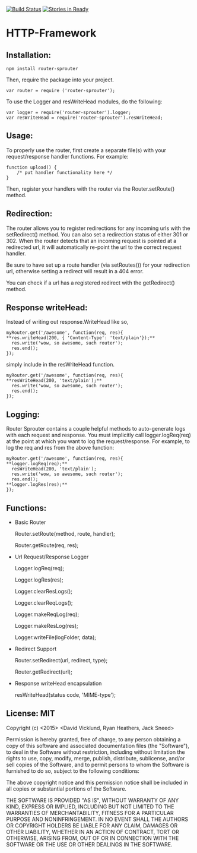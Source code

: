 [![Build Status](https://travis-ci.org/dvicklund/http-framework.svg?branch=master)](https://travis-ci.org/dvicklund/http-framework)
[![Stories in Ready](https://badge.waffle.io/dvicklund/http-framework.png?label=ready&title=Ready)](https://waffle.io/dvicklund/http-framework)
# HTTP-Framework

## Installation:

`npm install router-sprouter`

Then, require the package into your project.

```
var router = require ('router-sprouter');
```
To use the Logger and resWriteHead modules, do the following:

```
var logger = require('router-sprouter').logger;
var resWriteHead = require('router-sprouter').resWriteHead;
```

## Usage:

To properly use the router, first create a separate file(s) with your request/response handler functions. For example:

```
function upload() {
    /* put handler functionality here */
}
```

Then, register your handlers with the router via the Router.setRoute() method.

## Redirection:

The router allows you to register redirections for any incoming urls with the setRedirect() method. You can also set a redirection status of either 301 or 302. When the router detects that an incoming request is pointed at a redirected url, it will automatically re-point the url to the correct request handler.

Be sure to have set up a route handler (via setRoutes()) for your redirection url, otherwise setting a redirect will result in a 404 error.

You can check if a url has a registered redirect with the getRedirect() method.

## Response writeHead:

Instead of writing out response.WriteHead like so,

```
myRouter.get('/awesome', function(req, res){
**res.writeHead(200, { 'Content-Type': 'text/plain'});**
  res.write('wow, so awesome, such router');
  res.end();
});
```
simply include in the resWriteHead function.
```
myRouter.get('/awesome', function(req, res){
**resWriteHead(200, 'text/plain');**
  res.write('wow, so awesome, such router');
  res.end();
});
```

## Logging:

Router Sprouter contains a couple helpful methods to auto-generate logs with each request and response.  You must implicitly call logger.logReq(req) at the point at which you want to log the request/response.  For example, to log the req and res from the above function:

```
myRouter.get('/awesome', function(req, res){
**logger.logReq(req);**
  resWriteHead(200, 'text/plain');
  res.write('wow, so awesome, such router');
  res.end();
**logger.logRes(res);**
});
```

## Functions:

   + Basic Router

        Router.setRoute(method, route, handler);

        Router.getRoute(req, res);

   + Url Request/Response Logger

        Logger.logReq(req);

        Logger.logRes(res);

        Logger.clearResLogs();

        Logger.clearReqLogs();

        Logger.makeReqLog(req);

        Logger.makeResLog(res);

        Logger.writeFile(logFolder, data);


   + Redirect Support

        Router.setRedirect(url, redirect, type);

        Router.getRedirect(url);


   + Response writeHead encapsulation

        resWriteHead(status code, 'MIME-type');


## License: MIT

Copyright (c) <2015> <David Vicklund, Ryan Heathers, Jack Sneed>



Permission is hereby granted, free of charge, to any person obtaining a copy
of this software and associated documentation files (the "Software"), to deal
in the Software without restriction, including without limitation the rights
to use, copy, modify, merge, publish, distribute, sublicense, and/or sell
copies of the Software, and to permit persons to whom the Software is
furnished to do so, subject to the following conditions:



The above copyright notice and this permission notice shall be included in
all copies or substantial portions of the Software.



THE SOFTWARE IS PROVIDED "AS IS", WITHOUT WARRANTY OF ANY KIND, EXPRESS OR
IMPLIED, INCLUDING BUT NOT LIMITED TO THE WARRANTIES OF MERCHANTABILITY,
FITNESS FOR A PARTICULAR PURPOSE AND NONINFRINGEMENT.  IN NO EVENT SHALL THE
AUTHORS OR COPYRIGHT HOLDERS BE LIABLE FOR ANY CLAIM, DAMAGES OR OTHER
LIABILITY, WHETHER IN AN ACTION OF CONTRACT, TORT OR OTHERWISE, ARISING FROM,
OUT OF OR IN CONNECTION WITH THE SOFTWARE OR THE USE OR OTHER DEALINGS IN
THE SOFTWARE.
